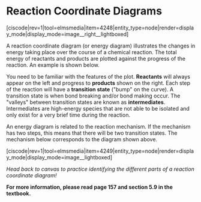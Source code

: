 # Reaction Coordinate Diagrams

[ciscode|rev=1|tool=elmsmedia|item=4248|entity_type=node|render=display_mode|display_mode=image__right__lightboxed]

A reaction coordinate diagram (or energy diagram) illustrates the changes in energy taking place over the course of a chemical reaction. The total energy of reactants and products are plotted against the progress of the reaction. An example is shown below.


You need to be familiar with the features of the plot. **Reactants** will always appear on the left and progress to **products** shown on the right. Each step of the reaction will have a **transition state** ("bump" on the curve). A transition state is when bond breaking and/or bond making occur. The "valleys" between transition states are known as **intermediates**. Intermediates are high-energy species that are not able to be isolated and only exist for a very brief time during the reaction.

An energy diagram is related to the reaction mechanism. If the mechanism has two steps, this means that there will be two transition states. The mechanism below corresponds to the diagram shown above.

[ciscode|rev=1|tool=elmsmedia|item=4249|entity_type=node|render=display_mode|display_mode=image__lightboxed]

_Head back to canvas to practice identifying the different parts of a reaction coordinate diagram!_

**For more information, please read page 157 and section 5.9 in the textbook.**